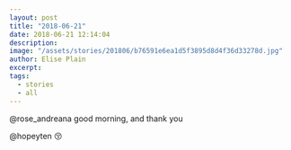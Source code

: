 ```yaml
---
layout: post
title: "2018-06-21"
date: 2018-06-21 12:14:04
description: 
image: "/assets/stories/201806/b76591e6ea1d5f3895d8d4f36d33278d.jpg"
author: Elise Plain
excerpt: 
tags: 
  - stories
  - all
---
```



<p></p>
<p>@rose_andreana good morning, and thank you</p><p>@hopeyten 😚</p>